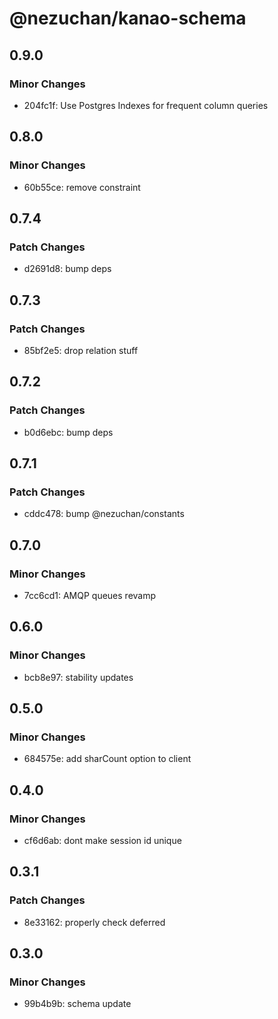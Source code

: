 # @nezuchan/kanao-schema

## 0.9.0

### Minor Changes

- 204fc1f: Use Postgres Indexes for frequent column queries

## 0.8.0

### Minor Changes

- 60b55ce: remove constraint

## 0.7.4

### Patch Changes

- d2691d8: bump deps

## 0.7.3

### Patch Changes

- 85bf2e5: drop relation stuff

## 0.7.2

### Patch Changes

- b0d6ebc: bump deps

## 0.7.1

### Patch Changes

- cddc478: bump @nezuchan/constants

## 0.7.0

### Minor Changes

- 7cc6cd1: AMQP queues revamp

## 0.6.0

### Minor Changes

- bcb8e97: stability updates

## 0.5.0

### Minor Changes

- 684575e: add sharCount option to client

## 0.4.0

### Minor Changes

- cf6d6ab: dont make session id unique

## 0.3.1

### Patch Changes

- 8e33162: properly check deferred

## 0.3.0

### Minor Changes

- 99b4b9b: schema update
